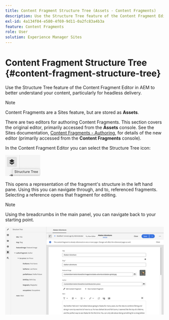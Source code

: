 ```yaml
---
title: Content Fragment Structure Tree (Assets - Content Fragments)
description: Use the Structure Tree feature of the Content Fragment Editor in AEM to better understand your headless content.
exl-id: 4a134f04-e580-4f69-9d11-0a2fc83a4b3a
feature: Content Fragments
role: User
solution: Experience Manager Sites
---
```

# Content Fragment Structure Tree {#content-fragment-structure-tree}

Use the Structure Tree feature of the Content Fragment Editor in AEM to better understand your content, particularly for headless delivery.

>[!NOTE]
>
>Content Fragments are a Sites feature, but are stored as **Assets**. 
>
>There are two editors for authoring Content Fragments. This section covers the original editor, primarily accessed from the **Assets** console. See the Sites documentation, [Content Fragments - Authoring](/help/sites-cloud/administering/content-fragments/authoring.md), for details of the new editor (primarily accessed from the **Content Fragments** console).

In the Content Fragment Editor you can select the Structure Tree icon:

![Content Fragment Structure Tree in side panel](assets/cfm-structuretree-01.png)

This opens a representation of the fragment's structure in the left hand pane. Using this you can navigate through, and to, referenced fragments. Selecting a reference opens that fragment for editing.

>[!NOTE]
>
>Using the breadcrumbs in the main panel, you can navigate back to your starting point.

![Example of Content Fragment Structure Tree](assets/cfm-structuretree-02.png)
